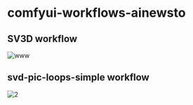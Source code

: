 # comfyui-workflows-ainewsto

## SV3D workflow

![www](https://github.com/ainewsto/comfyui-workflows-ainewsto/assets/113163264/51f5451a-e16d-4411-9425-0bfc8c679948)

## svd-pic-loops-simple workflow

![2](https://github.com/ainewsto/comfyui-workflows-ainewsto/assets/113163264/03e6f97d-3fbc-44ee-9c0c-60afff7b24a7)




